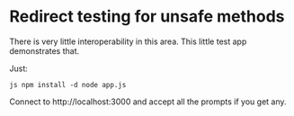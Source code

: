 
# Redirect testing for unsafe methods

There is very little interoperability in this area. This little test app demonstrates that.

Just:

``js
    npm install -d
    node app.js
``

Connect to http://localhost:3000 and accept all the prompts if you get any.
